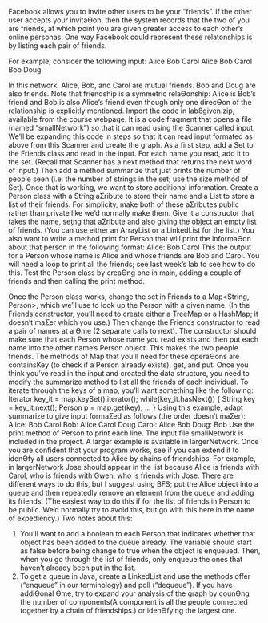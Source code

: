 Facebook allows you to invite other users to be your “friends”. If the other user accepts your invitaƟon,
then the system records that the two of you are friends, at which point you are given greater access to
each other’s online personas. One way Facebook could represent these relatonships is by listing each
pair of friends. 

For example, consider the following input:
Alice Bob
Carol Alice
Bob Carol
Bob Doug

In this network, Alice, Bob, and Carol are mutual friends. Bob and Doug are also friends. Note that
friendship is a symmetric relaƟonship: Alice is Bob’s friend and Bob is also Alice’s friend even though only
one direcƟon of the relationship is explicitly mentioned.
Import the code in lab8given.zip, available from the course webpage. It is a code fragment that opens a
file (named “smallNetwork”) so that it can read using the Scanner called input. We’ll be expanding this
code in steps so that it can read input formated as above from this Scanner and create the graph.
As a first step, add a Set<String> to the Friends class and read in the input. For each name you read, add
it to the set. (Recall that Scanner has a next method that returns the next word of input.) Then add a
method summarize that just prints the number of people seen (i.e. the number of strings in the set; use
the size method of Set).
Once that is working, we want to store additional information. Create a Person class with a String
aƩribute to store their name and a List<String> to store a list of their friends. For simplicity, make both of
these aƩributes public rather than private like we’d normally make them. Give it a constructor that takes
the name, seƫng that aƩribute and also giving the object an empty list of friends. (You can use either an
ArrayList or a LinkedList for the list.) You also want to write a method print for Person that will print the
informaƟon about that person in the following format:
Alice: Bob Carol
This the output for a Person whose name is Alice and whose friends are Bob and Carol. You will need a
loop to print all the friends; see last week’s lab to see how to do this.
Test the Person class by creaƟng one in main, adding a couple of friends and then calling the print
method.

Once the Person class works, change the set in Friends to a Map<String, Person>, which we’ll use to look
up the Person with a given name. (In the Friends constructor, you’ll need to create either a TreeMap or a
HashMap; it doesn’t maƩer which you use.) Then change the Friends constructor to read a pair of
names at a Ɵme (2 separate calls to next). The constructor should make sure that each Person whose
name you read exists and then put each name into the other name’s Person object. This makes the two
people friends. The methods of Map that you’ll need for these operaƟons are containsKey (to check if a
Person already exists), get, and put.
Once you think you’ve read in the input and created the data structure, you need to modify the
summarize method to list all the friends of each individual. To iterate through the keys of a map, you’ll
want something like the following:
Iterator key_it = map.keySet().iterator();
while(key_it.hasNext()) {
String key = key_it.next();
Person p = map.get(key);
...
}
Using this example, adapt summarize to give input formaƩed as follows (the order doesn’t maƩer):
Alice: Bob Carol
Bob: Alice Carol Doug
Carol: Alice Bob
Doug: Bob
Use the print method of Person to print each line.
The input file smallNetwork is included in the project. A larger example is available in largerNetwork.
Once you are confident that your program works, see if you can extend it to idenƟfy all users connected
to Alice by chains of friendships. For example, in largerNetwork Jose should appear in the list because
Alice is friends with Carol, who is friends with Gwen, who is friends with Jose. There are different ways to
do this, but I suggest using BFS; put the Alice object into a queue and then repeatedly remove an
element from the queue and adding its friends. (The easiest way to do this if for the list of friends in
Person to be public. We’d normally try to avoid this, but go with this here in the name of expediency.)
Two notes about this:
1. You’ll want to add a boolean to each Person that indicates whether that object has been added
to the queue already. The variable should start as false before being change to true when the
object is enqueued. Then, when you go through the list of friends, only enqueue the ones that
haven’t already been put in the list.
2. To get a queue in Java, create a LinkedList and use the methods offer (“enqueue” in our
terminology) and poll (“dequeue”).
If you have addiƟonal Ɵme, try to expand your analysis of the graph by counƟng the number of
components(A component is all the people connected together by a chain of friendships.) or idenƟfying
the largest one.
